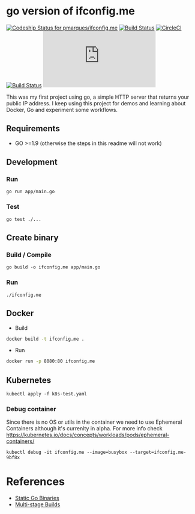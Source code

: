 # go version of ifconfig.me

[ ![Codeship Status for pmarques/ifconfig.me](https://app.codeship.com/projects/c20e8030-a444-0135-0d5c-4a334dfc4b25/status?branch=master)](https://app.codeship.com/projects/255019)
[![Build Status](https://pmarques.semaphoreci.com/badges/ifconfig.me/branches/master.svg)](https://pmarques.semaphoreci.com/projects/ifconfig.me)
[![CircleCI](https://circleci.com/gh/pmarques/ifconfig.me.svg?style=svg)](https://circleci.com/gh/pmarques/ifconfig.me)
[![Build Status](https://travis-ci.org/pmarques/ifconfig.me.svg?branch=master)](https://travis-ci.org/pmarques/ifconfig.me)
![Docker Build Status](https://img.shields.io/docker/build/patrickfmarques/ifconfig.me)

This was my first project using go, a simple HTTP server that returns your public IP address.
I keep using this project for demos and learning about Docker, Go and experiment some workflows.

## Requirements

 * GO >=1.9 (otherwise the steps in this readme will not work)

## Development

### Run
```
go run app/main.go
```

### Test

```
go test ./...
```

## Create binary

### Build / Compile
```
go build -o ifconfig.me app/main.go
```

### Run

```
./ifconfig.me
```

## Docker

* Build

```bash
docker build -t ifconfig.me .
```

* Run

```bash
docker run -p 8080:80 ifconfig.me
```

## Kubernetes

```
kubectl apply -f k8s-test.yaml
```

### Debug container

Since there is no OS or utils in the container we need to use Ephemeral Containers although it's currenlty in alpha. For
more info check https://kubernetes.io/docs/concepts/workloads/pods/ephemeral-containers/

```
kubectl debug -it ifconfig.me --image=busybox --target=ifconfig.me-9bf8x
```

# References

* [Static Go Binaries](https://medium.com/@kelseyhightower/optimizing-docker-images-for-static-binaries-b5696e26eb07)
* [Multi-stage Builds](https://docs.docker.com/engine/userguide/eng-image/multistage-build/#use-multi-stage-builds)
